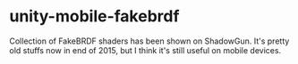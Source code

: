 # unity-mobile-fakebrdf
Collection of FakeBRDF shaders has been shown on ShadowGun.
It's pretty old stuffs now in end of 2015, but I think it's still useful on mobile devices.
